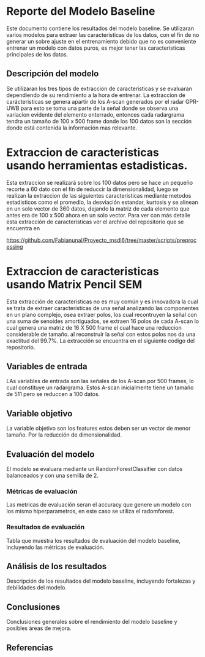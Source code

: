 # Reporte del Modelo Baseline

Este documento contiene los resultados del modelo baseline. Se utilizaran varios modelos para extraer las caracteristicas de los datos, con el fin de no generar un sobre ajuste en el entrenamiento debido que no es conveniente entrenar un modelo con datos puros, es mejor tener las caracteristicas principales de los datos. 

## Descripción del modelo

Se utilizaran los tres tipos de extraccion de caracteristicas y se evaluaran dependiendo de su rendimiento a la hora de entrenar. La extraccion de carácteristicas se genera apartir de los A-scan generados por el radar GPR-UWB para esto se toma una parte de la señal donde se observa una variacion evidente del elemento enterrado, entonces cada radargrama tendra un tamaño de 100 x 500 frame donde los 100 datos son la sección donde está contenida la información mas relevante. 

# Extraccion de caracteristicas usando herramientas estadisticas. 
Esta extraccion se realizará sobre los 100 datos pero se hace un pequeño recorte a 60 dato con el fin de reduccir la dimensionalidad, luego se realizan la extraccion de las siguientes caracteristicas  mediante metodos estadisticos como el promedio, la desviación estandar, kurtosis y se alinean en un solo vector de 360 datos, dejando la matriz de cada elemento que antes era de 100 x 500 ahora en un solo vector. Para ver con más detalle esta extracción de caracteristicas  ver el archivo del repositorio que se encuentra en 

https://github.com/Fabianunal/Proyecto_msdl6/tree/master/scripts/preprocessing

# Extraccion de caracteristicas usando Matrix Pencil SEM
Esta extracción de caracteristicas no es muy común y es innovadora la cual se trata de extraer caracteristicas de una señal analizando las componentes en un plano complejo, osea extraer polos, los cual recontruyen la señal con una suma de senoides amortiguados, se extraen 16 polos de cada A-scan lo cual genera una matriz de 16 X 500 frame el cual hace una reduccion considerable de tamaño. al reconstruir la señal con estos polos nos da una exactitud del 99.7%. 
La extracción se encuentra en el siguiente codigo del repositorio. 

## Variables de entrada

LAs variables de entrada son las señales de los A-scan por 500 frames, lo cual constituye un radargrama. Estos A-scan inicialmente tiene un tamaño de 511 pero se reduccen a 100 datos. 

## Variable objetivo

La variable objetivo son los features estos deben ser un vector de menor tamaño. Por la reducción de dimensionalidad. 

## Evaluación del modelo
El modelo se evaluara mediante un RandomForestClassifier con datos balanceados y con una semilla de 2. 

### Métricas de evaluación

Las metricas de evaluación seran el accuracy que genere un modelo con los mismo hiperparametros, en este caso se utiliza el radomforest. 

### Resultados de evaluación

Tabla que muestra los resultados de evaluación del modelo baseline, incluyendo las métricas de evaluación.

## Análisis de los resultados

Descripción de los resultados del modelo baseline, incluyendo fortalezas y debilidades del modelo.

## Conclusiones

Conclusiones generales sobre el rendimiento del modelo baseline y posibles áreas de mejora.

## Referencias


